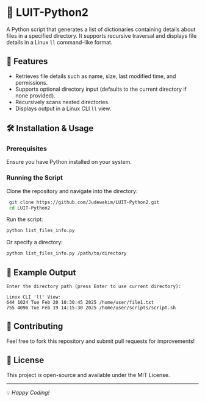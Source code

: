 # 📂 LUIT-Python2

A Python script that generates a list of dictionaries containing details about files in a specified directory. It supports recursive traversal and displays file details in a Linux `ll` command-like format.

## 🚀 Features
- Retrieves file details such as name, size, last modified time, and permissions.
- Supports optional directory input (defaults to the current directory if none provided).
- Recursively scans nested directories.
- Displays output in a Linux CLI `ll` view.

## 🛠️ Installation & Usage
### Prerequisites
Ensure you have Python installed on your system.

### Running the Script
Clone the repository and navigate into the directory:
```bash
 git clone https://github.com/Judewakim/LUIT-Python2.git
 cd LUIT-Python2
```
Run the script:
```bash
python list_files_info.py
```
Or specify a directory:
```bash
python list_files_info.py /path/to/directory
```

## 📜 Example Output
```
Enter the directory path (press Enter to use current directory):

Linux CLI 'll' View:
644 1024 Tue Feb 20 10:30:45 2025 /home/user/file1.txt
755 4096 Tue Feb 19 14:15:30 2025 /home/user/scripts/script.sh
```

## 📌 Contributing
Feel free to fork this repository and submit pull requests for improvements!

## 📜 License
This project is open-source and available under the MIT License.

---
💡 *Happy Coding!*

